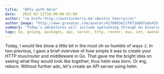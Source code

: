 ```yaml
---
title:  "APIs with Helm"
date:   2015-03-12T10:00:00-07:00
author: "<a href='http://austincherry.me'>Austin Cherry</a>"
author_image: "http://www.gravatar.com/avatar/4278893e11f873d60fede435f1ae08aa.png?r=x&amp;s=320"
summary: "Today's adventures will include spelunking through Go binaries to see what interesting tidbits we turn up."
tags: Go, golang, packages, api, server, http, router, mux, net, awesome
---
```

Today, I would like show a little bit in the most oh so humble of ways :). In two previous, I gave a brief overview of how simple it was to create your HTTP mux/router and middleware in Go. That gave me the bright idea on seeing what they would look like together, thus helm was born. Or erg, reborn. Without further ado, let's create an API server using helm.

```go

```